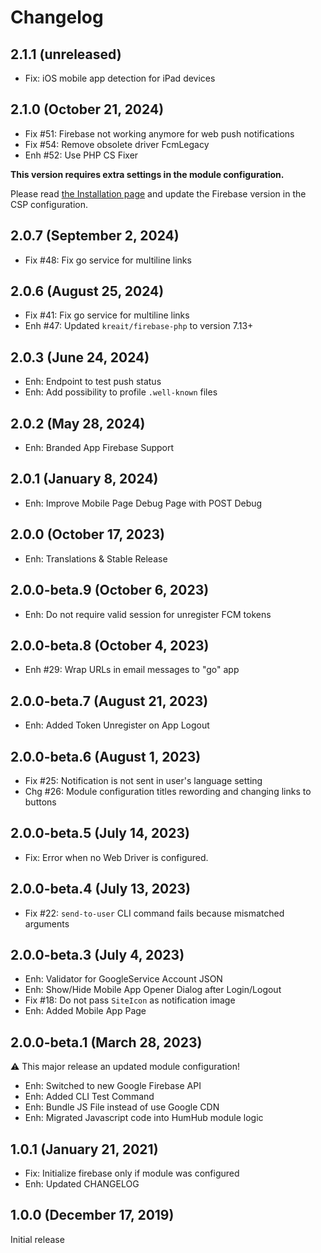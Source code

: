 Changelog
=========

2.1.1 (unreleased)
------------------------
- Fix: iOS mobile app detection for iPad devices

2.1.0 (October 21, 2024)
------------------------
- Fix #51: Firebase not working anymore for web push notifications
- Fix #54: Remove obsolete driver FcmLegacy
- Enh #52: Use PHP CS Fixer

**This version requires extra settings in the module configuration.**

Please read [the Installation page](https://marketplace.humhub.com/module/fcm-push/installation) and update the Firebase version in the CSP configuration.

2.0.7 (September 2, 2024)
-------------------------
- Fix #48: Fix go service for multiline links

2.0.6 (August 25, 2024)
-----------------------
- Fix #41: Fix go service for multiline links
- Enh #47: Updated `kreait/firebase-php` to version 7.13+

2.0.3 (June 24, 2024)
---------------------
- Enh: Endpoint to test push status
- Enh: Add possibility to profile `.well-known` files

2.0.2 (May 28, 2024)
-----------------------
- Enh: Branded App Firebase Support

2.0.1 (January 8, 2024)
-----------------------
- Enh: Improve Mobile Page Debug Page with POST Debug

2.0.0 (October 17, 2023)
------------------------------
- Enh: Translations & Stable Release

2.0.0-beta.9 (October 6, 2023)
------------------------------
- Enh: Do not require valid session for unregister FCM tokens

2.0.0-beta.8 (October 4, 2023)
-------------------------------
- Enh #29: Wrap URLs in email messages to "go" app
 
2.0.0-beta.7 (August 21, 2023)
------------------------------
- Enh: Added Token Unregister on App Logout 

2.0.0-beta.6 (August 1, 2023)
-----------------------------
- Fix #25: Notification is not sent in user's language setting
- Chg #26: Module configuration titles rewording and changing links to buttons

2.0.0-beta.5 (July 14, 2023)
----------------------------

- Fix: Error when no Web Driver is configured.

2.0.0-beta.4 (July 13, 2023)
----------------------------

- Fix #22: `send-to-user` CLI command fails because mismatched arguments

2.0.0-beta.3 (July 4, 2023)
---------------------------

- Enh: Validator for GoogleService Account JSON
- Enh: Show/Hide Mobile App Opener Dialog after Login/Logout
- Fix #18: Do not pass `SiteIcon` as notification image
- Enh: Added Mobile App Page

2.0.0-beta.1 (March 28, 2023)
-----------------------------

:warning: This major release an updated module configuration!

- Enh: Switched to new Google Firebase API
- Enh: Added CLI Test Command
- Enh: Bundle JS File instead of use Google CDN
- Enh: Migrated Javascript code into HumHub module logic

1.0.1  (January 21, 2021)
-------------------------
- Fix: Initialize firebase only if module was configured
- Enh: Updated CHANGELOG

1.0.0  (December 17, 2019)
-------------------------
Initial release
